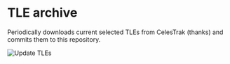 # TLE archive

Periodically downloads current selected TLEs from CelesTrak (thanks) and commits them to this repository.

![Update TLEs](https://github.com/OndroNR/tle-archive/workflows/Update%20TLEs/badge.svg)